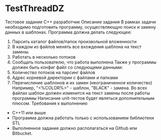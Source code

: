 # TestThreadDZ
Тестовое задание
С++ разработчик
Описание задания
В рамках задачи необходимо подготовить программу, осуществляющую поиск и
замену данных в шаблонах.
Программа должна делать следующее:
1) Парсить каталог файлов/папок произвольной вложенности
2) В каждом из файлов менять все вхождения шаблона на текст замены.
3) Работать в несколько потоков
4) Сообщать пользователю, что работа выполнена
Также у программы должен быть конфиг файл со следующими данными:
1) Количество потоков на парсинг файлов
2) Адрес корневой директории с файлами и папками
3) Перечисление шаблонов и их замен (неограниченное количество)
Например, "<%COLOR%>" - шаблон, "BLACK" - замена. Во всех файлах шаблон должен
изменится на текст замены после работы программы
Написание unit-тестов будет являться дополнительным плюсом.
Требования к выполнению
- С++11 или выше
- Программа должна работать только с использованием библиотеки STL
- Выполненное задание должно располагаться на Github или Bitbucket.
